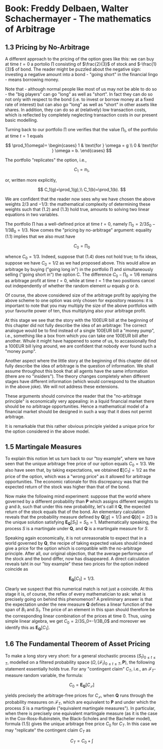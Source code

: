 # Book: Freddy Delbaen, Walter Schachermayer - The mathematics of Arbitrage
## 1.3 Pricing by No-Arbitrage

A different approach to the pricing of the option goes like this: we can buy at time $t=0$ a portolio
$\prod$ consisting of $\frac{2}{3}$ of stock and $-\frac{1}{3}$ of bond. The reader might be puzzled
about the negative sign: investing a negative amount into a bond - "going short" in the financial
lingo - means borrowing money.

Note that - although normal people like most of us may not be able to do so - the "big players" can go 
"long" as well as "short". In fact they can do so not only with respect to the bond (i.e. to invest or 
borrow money at a fixed rate of interest) but can also go "long" as well as "short" in other assets like 
shares. In addition, they can do so at (relatively) low transaction costs, which is reflected by completely
neglecting transaction costs in our present basic modelling.

Turning back to our portfolio $\prod$ one verifies that the value $\prod_1$, of the portfolio at time $t=1$
equals

$$
\prod_1(\omega)=
\begin{cases}
1 & \text{for } \omega = g \\
0 & \text{for } \omega = b.
\end{cases}
$$

The portfolio "replicates" the option, i.e.,

$$
C_1=\pi_1,
$$

or, written more explicitly,

$$
C_1(g)=\prod_1(g),\\
C_1(b)=\prod_1(b).
$$

We are confident that the reader now sees why we have chosen the above weights $2/3$ and $-1/3$: the 
mathematical complexity of determining these weights such that (1.2) and (1.3) hold true, amounts to 
solving two linear equations in two variables.

The portfolio $\prod$ has a well-defined price at time $t=0$, namely $\prod_0=2/3 S_0-1/3B_0=1/3$. Now comes 
the "pricing by no-arbitrage" argument: equality (1.1) implies that we also must have

$$
C_0=\prod_0
$$

whence $C_0=1/3$. Indeed, suppose that (1.4) does not hold true; to fix ideas, suppose we have 
$C_0=1/2$ as we had proposed above. This would allow an arbitrage by buying ("going long in") in the 
portfolio $\prod$ and simultaneously selling ("going short in") the option C. The difference 
$C_0 - \prod_0=1/6$ remains as arbitrage profit at time $t=0$, while at time $t=1$ the two 
positions cancel out independently of whether the random element $\omega$ equals $g$ or $b$.

Of course, the above considered size of the arbitrage profit by applying the above scheme to one 
option was only chosen for expository reasons: it is important to note that you may multiply the size 
of the above portfolios with your favourite power of ten, thus multiplying also your arbitrage profit.

At this stage we see that the story with the 100EUR bill at the beginning of this chapter did not fully 
describe the idea of an arbitrage: The correct analogue would be to find instead of a single 100EUR 
bill a "money pump", i.e., something like a box from which you can take one 100EUR bill after another.
Whule it might have happened to some of us, to accassionally find a 100EUR bill lying around, we are 
confident that nobody ever found such a "money pump".

Another aspect where the little story at the beginning of this chapter did not fully describe the idea
of arbitrage is the question of information. We shall assume throughout this book that all agents have 
the same information (there are no "insiders"). The theory changes completely when different stages 
have different information (which would correspond to the situation in the above joke). We will not 
address these extensions.

These arguments should convince the reader that the "no-arbitrage principle" is economically very 
appealing: in a liquid financial market there should be no arbitrage opportunities. Hence a mathematical 
model of a financial market should be designed in such a way that it does not permit arbitrage.

It is remarkable that this rather obvious principle yielded a unique price for the option considered 
in the above model.

## 1.5 Martingale Measures
To explain this notion let us turn back to our "toy example", where we have seen that the unique arbitrage
free price of our option equals $C_0=1/3$. We also have seen that, by taking expectations, we obtained
$\textbf{E}[C_1]=1/2$ as the price of the option, which was a "wrong price" as it allowed for arbitrage 
opportunities. The economic rationale for this discrepancy was that the expected return of the stock 
was higher than that of the bond.

Now make the following mind experiment: suppose that the world where governed by a different probability
than $\textbf{P}$ which assigns different weights to $g$ and $b$, such that under this new probability,
let's call it $\textbf{Q}$, the expected return of the stock equals that of the bond. An elementary 
calculation reveals that the probability measure defined by $\textbf{Q}[g]=1/3$ and 
$\textbf{Q}[b]=2/3$ is the unique solution satisfying $\textbf{E}_{\textbf{Q}}[S_1]=S_0=1$. Mathematically
speaking, the process $S$ is a martingale under $\textbf{Q}$, and $\textbf{Q}$ is a martingale measure for 
$S$.

Speaking again economically, it is not unreasonable to expect that in a world governed by $\textbf{Q}$,
the recipe of taking expected values should indeed give a price for the option which is compatible with the 
no-arbitrage principle. After all, our original objection, that the average performance of the stock and the 
bond differ, now has disappeared. A direct calculation reveals taht in our "toy example" these two prices
for the option indeed coincide as

$$
\textbf{E}_{\textbf{Q}}[C_1]=1/3.
$$

Clearly we suspect that this numerical match is not just a coincide. At this stage it is, of course, the 
reflex of every mathematician to ask: what is precisely going on behind this phenomenon? A preliminary
answer is that the expectation under the new measure $\textbf{Q}$ defines a linear function of the span 
of $B_1$ and $S_1$. The price of an element in this span should therefore be the corresponding linear 
combination of the prices at time $0$. Thus, using simple linear algebra, we get $C_0=2/3$S_0=-1/3B_0$ 
and moreover we identify this as $\textbf{E}_{\textbf{Q}}[C_1]$.

## 1.6 The Fundamental Theorem of Asset Pricing
To make a long story very short: for a general stochastic process $(S_t)_{0\le t \le T}$, modelled 
on a filtered probability space $(\Omega, (\mathcal{F}_t)_{0\le t \le T},\textbf{P})$, the following 
statement essentially holds true. For any "contingent claim" $C_T$, i.e., an $\mathcal{F}_T$-measure
random variable, the formula:

$$
C_0=\textbf{E}_{\textbf{Q}}[C_{\mathcal{T}}]
$$

yields precisely the arbitrage-free prices for $C_{\mathcal{T}}$, when $\textbf{Q}$ runs through the 
probability measures on $\mathcal{F}_T$, which are equivalent to $\textbf{P}$ and under which the 
process $S$ is a martingale ("equivalent martingale measures"). In particular, when there is 
precisely one equivalent martingale measure (as it is the case in the Cox-Ross-Rubinstein, the 
Black-Scholes and the Bachelier model), formula (1.5) gives the unique arbitrage free price $C_0$ for 
$C_T$. In this case we may "replicate" the contingent claim $C_T$ as

$$
C_T=C_0 + \int
$$
